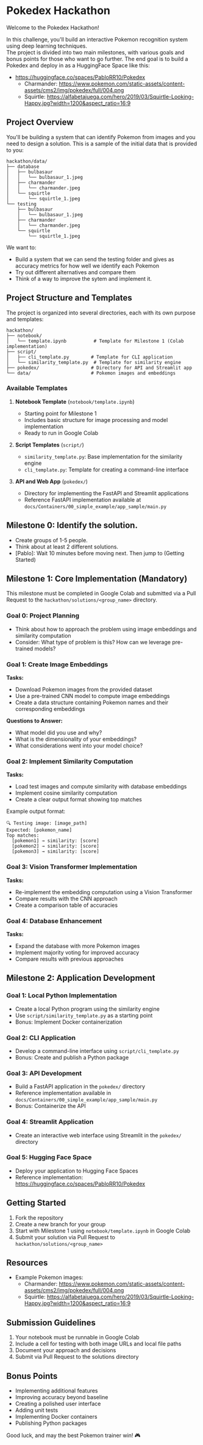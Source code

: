 # Pokedex Hackathon

Welcome to the Pokedex Hackathon!  

In this challenge, you'll build an interactive Pokemon recognition system using deep learning techniques.  
The project is divided into two main milestones, with various goals and bonus points for those who want to go further.
The end goal is to build a Pokedex and deploy in as a HuggingFace Space like this: 
- https://huggingface.co/spaces/PabloRR10/Pokedex
    - Charmander: https://www.pokemon.com/static-assets/content-assets/cms2/img/pokedex/full/004.png
    - Squirtle: https://alfabetajuega.com/hero/2019/03/Squirtle-Looking-Happy.jpg?width=1200&aspect_ratio=16:9

## Project Overview

You'll be building a system that can identify Pokemon from images and you need to design a solution.
This is a sample of the initial data that is provided to you:
```
hackathon/data/
├── database
│   ├── bulbasaur
│   │   └── bulbasaur_1.jpeg
│   ├── charmander
│   │   └── charmander.jpeg
│   └── squirtle
│       └── squirtle_1.jpeg
└── testing
    ├── bulbasaur
    │   └── bulbasaur_1.jpeg
    ├── charmander
    │   └── charmander.jpeg
    └── squirtle
        └── squirtle_1.jpeg
```
We want to:
- Build a system that we can send the testing folder and gives as accuracy metrics for how well we identify each Pokemon
- Try out different alternatives and compare them
- Think of a way to improve the sytem and implement it.

## Project Structure and Templates

The project is organized into several directories, each with its own purpose and templates:

```
hackathon/
├── notebook/
│   └── template.ipynb          # Template for Milestone 1 (Colab implementation)
├── script/
│   ├── cli_template.py        # Template for CLI application
│   └── similarity_template.py  # Template for similarity engine
├── pokedex/                   # Directory for API and Streamlit app
└── data/                      # Pokemon images and embeddings
```

### Available Templates

1. **Notebook Template** (`notebook/template.ipynb`)
   - Starting point for Milestone 1
   - Includes basic structure for image processing and model implementation
   - Ready to run in Google Colab

2. **Script Templates** (`script/`)
   - `similarity_template.py`: Base implementation for the similarity engine
   - `cli_template.py`: Template for creating a command-line interface

3. **API and Web App** (`pokedex/`)
   - Directory for implementing the FastAPI and Streamlit applications
   - Reference FastAPI implementation available at `docs/Containers/00_simple_example/app_sample/main.py`

## Milestone 0: Identify the solution. 

- Create groups of 1-5 people.
- Think about at least 2 different solutions. 
- [Pablo]: Wait 10 minutes before moving next. Then jump to (Getting Started)

## Milestone 1: Core Implementation (Mandatory)

This milestone must be completed in Google Colab and submitted via a Pull Request to the `hackathon/solutions/<group_name>` directory.

### Goal 0: Project Planning
- Think about how to approach the problem using image embeddings and similarity computation
- Consider: What type of problem is this? How can we leverage pre-trained models?

### Goal 1: Create Image Embeddings
**Tasks:**
- Download Pokemon images from the provided dataset
- Use a pre-trained CNN model to compute image embeddings
- Create a data structure containing Pokemon names and their corresponding embeddings

**Questions to Answer:**
- What model did you use and why?
- What is the dimensionality of your embeddings?
- What considerations went into your model choice?

### Goal 2: Implement Similarity Computation
**Tasks:**
- Load test images and compute similarity with database embeddings
- Implement cosine similarity computation
- Create a clear output format showing top matches

Example output format:
```
🔍 Testing image: [image_path]
Expected: [pokemon_name]
Top matches:
  [pokemon1] → similarity: [score]
  [pokemon2] → similarity: [score]
  [pokemon3] → similarity: [score]
```

### Goal 3: Vision Transformer Implementation
**Tasks:**
- Re-implement the embedding computation using a Vision Transformer
- Compare results with the CNN approach
- Create a comparison table of accuracies

### Goal 4: Database Enhancement
**Tasks:**
- Expand the database with more Pokemon images
- Implement majority voting for improved accuracy
- Compare results with previous approaches

## Milestone 2: Application Development

### Goal 1: Local Python Implementation
- Create a local Python program using the similarity engine
- Use `script/similarity_template.py` as a starting point
- Bonus: Implement Docker containerization

### Goal 2: CLI Application
- Develop a command-line interface using `script/cli_template.py`
- Bonus: Create and publish a Python package

### Goal 3: API Development
- Build a FastAPI application in the `pokedex/` directory
- Reference implementation available in `docs/Containers/00_simple_example/app_sample/main.py`
- Bonus: Containerize the API

### Goal 4: Streamlit Application
- Create an interactive web interface using Streamlit in the `pokedex/` directory

### Goal 5: Hugging Face Space
- Deploy your application to Hugging Face Spaces
- Reference implementation: https://huggingface.co/spaces/PabloRR10/Pokedex

## Getting Started

1. Fork the repository
2. Create a new branch for your group
3. Start with Milestone 1 using `notebook/template.ipynb` in Google Colab
4. Submit your solution via Pull Request to `hackathon/solutions/<group_name>`

## Resources

- Example Pokemon images:
  - Charmander: https://www.pokemon.com/static-assets/content-assets/cms2/img/pokedex/full/004.png
  - Squirtle: https://alfabetajuega.com/hero/2019/03/Squirtle-Looking-Happy.jpg?width=1200&aspect_ratio=16:9

## Submission Guidelines

1. Your notebook must be runnable in Google Colab
2. Include a cell for testing with both image URLs and local file paths
3. Document your approach and decisions
4. Submit via Pull Request to the solutions directory

## Bonus Points

- Implementing additional features
- Improving accuracy beyond baseline
- Creating a polished user interface
- Adding unit tests
- Implementing Docker containers
- Publishing Python packages

Good luck, and may the best Pokemon trainer win! 🎮
